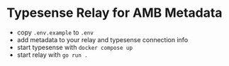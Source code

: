 # Typesense Relay for AMB Metadata

- copy `.env.example` to `.env`
- add metadata to your relay and typesense connection info
- start typesense with `docker compose up`
- start relay with `go run .`

